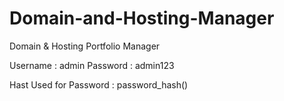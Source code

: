 # Domain-and-Hosting-Manager
Domain &amp; Hosting Portfolio Manager

Username : admin
Password : admin123

Hast Used for Password : password_hash()

